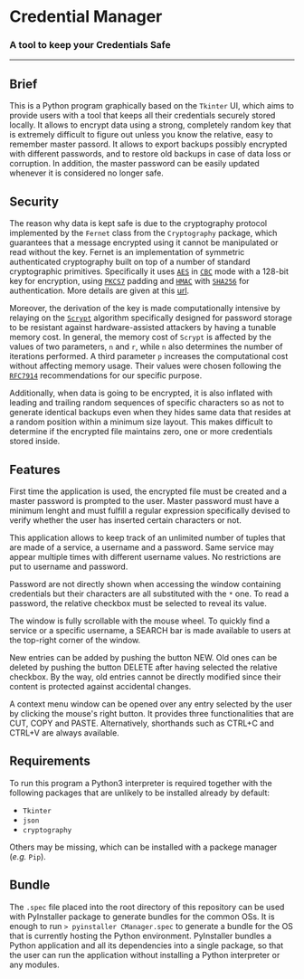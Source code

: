 # Credential Manager #

### A tool to keep your Credentials Safe ###

------

## Brief ##

This is a Python program graphically based on the `Tkinter` UI, which aims to provide users with a tool that keeps all their credentials securely stored locally. It allows to encrypt data using a strong, completely random key that is extremely difficult to figure out unless you know the relative, easy to remember master passord. It allows to export backups possibly encrypted with different passwords, and to restore old backups in case of data loss or corruption. In addition, the master password can be easily updated whenever it is considered no longer safe.

## Security ##

The reason why data is kept safe is due to the cryptography protocol implemented by the `Fernet` class from the `Cryptography` package, which guarantees that a message encrypted using it cannot be manipulated or read without the key. Fernet is an implementation of symmetric authenticated cryptography built on top of a number of standard cryptographic primitives. Specifically it uses [`AES`](https://en.wikipedia.org/wiki/Advanced_Encryption_Standard) in [`CBC`](https://en.wikipedia.org/wiki/Block_cipher_mode_of_operation) mode with a 128-bit key for encryption, using [`PKCS7`](https://en.wikipedia.org/wiki/PKCS) padding and [`HMAC`](https://en.wikipedia.org/wiki/HMAC) with [`SHA256`](https://it.wikipedia.org/wiki/Secure_Hash_Algorithm) for authentication. More details are given at this [url](https://github.com/fernet/spec/blob/master/Spec.md).

Moreover, the derivation of the key is made computationally intensive by relaying on the [`Scrypt`](https://en.wikipedia.org/wiki/Scrypt) algorithm specifically designed for password storage to be resistant against hardware-assisted attackers by having a tunable memory cost. In general, the memory cost of `Scrypt` is affected by the values of two parameters, `n` and `r`, while `n` also determines the number of iterations performed. A third parameter `p` increases the computational cost without affecting memory usage. Their values were chosen following the [`RFC7914`](https://datatracker.ietf.org/doc/html/rfc7914.html) recommendations for our specific purpose.

Additionally, when data is going to be encrypted, it is also inflated with leading and trailing random sequences of specific characters so as not to generate identical backups even when they hides same data that resides at a random position within a minimum size layout. This makes difficult to determine if the encrypted file maintains zero, one or more credentials stored inside.

## Features ##

First time the application is used, the encrypted file must be created and a master password is prompted to the user. Master password must have a minimum lenght and must fulfill a regular expression specifically devised to verify whether the user has inserted certain characters or not.

This application allows to keep track of an unlimited number of tuples that are made of a service, a username and a password. Same service may appear multiple times with different username values. No restrictions are put to username and password.

Password are not directly shown when accessing the window containing credentials but their characters are all substituted with the `*` one. To read a password, the relative checkbox must be selected to reveal its value.

The window is fully scrollable with the mouse wheel. To quickly find a service or a specific username, a SEARCH bar is made available to users at the top-right corner of the window.

New entries can be added by pushing the button NEW. Old ones can be deleted by pushing the button DELETE after having selected the relative checkbox. By the way, old entries cannot be directly modified since their content is protected against accidental changes.

A context menu window can be opened over any entry selected by the user by clicking the mouse's right button. It provides three functionalities that are CUT, COPY and PASTE. Alternatively, shorthands such as CTRL+C and CTRL+V are always available.

## Requirements ##

To run this program a Python3 interpreter is required together with the following packages that are unlikely to be installed already by default:

- `Tkinter`
- `json`
- `cryptography`

Others may be missing, which can be installed with a packege manager (*e.g.* `Pip`).

## Bundle ##

The `.spec` file placed into the root directory of this repository can be used with PyInstaller package to generate bundles for the common OSs. It is enough to run `> pyinstaller CManager.spec` to generate a bundle for the OS that is currently hosting the Python environment. PyInstaller bundles a Python application and all its dependencies into a single package, so that the user can run the application without installing a Python interpreter or any modules.